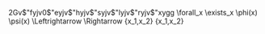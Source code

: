 2Gv$"fyjv0$"eyjv$"hyjv$"syjv$"lyjv$"ryjv$"xygg
\forall_x
\exists_x
\phi(x)
\psi(x)
\Leftrightarrow
\Rightarrow
{x_1,x_2}
{x_1,x_2}

